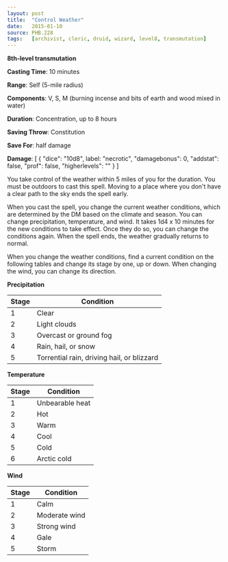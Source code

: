 ```yaml
---
layout: post
title:  "Control Weather"
date:   2015-01-10
source: PHB.228
tags:   [archivist, cleric, druid, wizard, level8, transmutation]
---
```


**8th-level transmutation**

**Casting Time**: 10 minutes

**Range**: Self (5-mile radius)

**Components**: V, S, M (burning incense and bits of earth and wood mixed in water)

**Duration**: Concentration, up to 8 hours

**Saving Throw**: Constitution

**Save For**: half damage

**Damage**: [ { "dice": "10d8", label: "necrotic", "damagebonus": 0, "addstat": false, "prof": false, "higherlevels": "" } ]

You take control of the weather within 5 miles of you for the duration. You must be outdoors to cast this spell. Moving to a place where you don't have a clear path to the sky ends the spell early.

When you cast the spell, you change the current weather conditions, which are determined by the DM based on the climate and season. You can change precipitation, temperature, and wind. It takes 1d4 x 10 minutes for the new conditions to take effect. Once they do so, you can change the conditions again. When the spell ends, the weather gradually returns to normal.

When you change the weather conditions, find a current condition on the following tables and change its stage by one, up or down. When changing the wind, you can change its direction.

**Precipitation**

|Stage|Condition|
|-|-|
| 1 | Clear |
| 2 | Light clouds |
| 3 | Overcast or ground fog |
| 4 | Rain, hail, or snow |
| 5 | Torrential rain, driving hail, or blizzard |

**Temperature**

|Stage|Condition|
|-|-|
| 1 | Unbearable heat |
| 2 | Hot |
| 3 | Warm |
| 4 | Cool |
| 5 | Cold |
| 6 | Arctic cold |

**Wind**

|Stage|Condition|
|-|-|
| 1 | Calm |
| 2 | Moderate wind |
| 3 | Strong wind |
| 4 | Gale |
| 5 | Storm |
